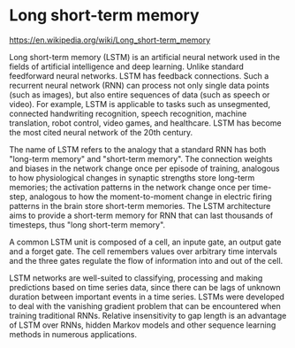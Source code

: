 # Long short-term memory
https://en.wikipedia.org/wiki/Long_short-term_memory

Long short-term memory (LSTM) is an artificial neural network used in the fields of artificial intelligence and deep learning. Unlike standard feedforward neural networks. LSTM has feedback connections. Such a recurrent neural network (RNN) can process not only single data points (such as images), but also entire sequences of data (such as speech or video). For example, LSTM is applicable to tasks such as unsegmented, connected handwriting recognition, speech recognition, machine translation, robot control, video games, and healthcare. LSTM has become the most cited neural network of the 20th century.

The name of LSTM refers to the analogy that a standard RNN has both "long-term memory" and "short-term memory". The connection weights and biases in the network change once per episode of training, analogous to how physiological changes in synaptic strengths store long-term memories; the activation patterns in the network change once per time-step, analogous to how the moment-to-moment change in electric firing patterns in the brain store short-term memories. The LSTM architecture aims to provide a short-term memory for RNN that can last thousands of timesteps, thus "long short-term memory".

A common LSTM unit is composed of a cell, an inpute gate, an output gate and a forget gate. The cell remembers values over arbitrary time intervals and the three gates regulate the flow of information into and out of the cell.

LSTM networks are well-suited to classifying, processing and making predictions based on time series data, since there can be lags of unknown duration between important events in a time series. LSTMs were developed to deal with the vanishing gradient problem that can be encountered when training traditional RNNs. Relative insensitivity to gap length is an advantage of LSTM over RNNs, hidden Markov models and other sequence learning methods in numerous applications.


